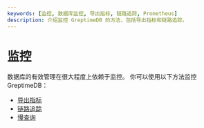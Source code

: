 ```yaml
---
keywords: [监控, 数据库监控, 导出指标, 链路追踪, Prometheus]
description: 介绍监控 GreptimeDB 的方法，包括导出指标和链路追踪。
---
```


# 监控

数据库的有效管理在很大程度上依赖于监控。
你可以使用以下方法监控 GreptimeDB：

- [导出指标](export-metrics.md)
- [链路追踪](tracing.md)
- [慢查询](slow-query.md)

